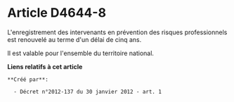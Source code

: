 # Article D4644-8

L'enregistrement des intervenants en prévention des risques professionnels est  renouvelé au terme d'un délai de cinq ans. 

Il est valable  pour l'ensemble du territoire national.

**Liens relatifs à cet article**

	**Créé par**:

	  - Décret n°2012-137 du 30 janvier 2012 - art. 1
